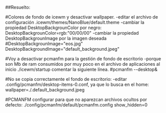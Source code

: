##Resuelto:

#Colores de fondo de icewm y desactivar wallpaper.
-editar el archivo de configuración 
.icewm/themes/NanoBlue/default.theme
-cambiar la propiedad DesktopBackgrounColor por negro:
    DesktopBackgrounColor=rgb:"00/00/00"
-cambiar la propiedad DesktopBackgrounImage por la imagen deseada
    #DesktopBackgrounImage="eos.jpg"
    DesktopBackgroundImage="default_background.jpeg"
    
#Voy a desactivar pcmanfm para la gestión de fondo de escritorio
-porque son Mb de ram consumidos por muy poco
en el archivo de aplicaciones al inicio ./icewm/startup comentar la siguiente línea.
#pcmanfm --desktop&

#No se copia correctamente el fondo de escritorio:
-editar .config/pcmanfm/desktop-items-0.conf, ya que lo busca en el home:
wallpaper=./.default_background.jpeg 

#PCMANFM configurar para que no aparezcan archivos ocultos por defecto:
./config/pcmanfm/default/pcmanfm.config
show_hidden=0
